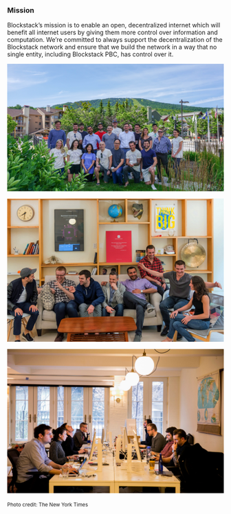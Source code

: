 ### Mission

Blockstack’s mission is to enable an open, decentralized internet which will benefit all internet users by giving them more control over information and computation. We’re committed to always support the decentralization of the Blockstack network and ensure that we build the network in a way that no single entity, including Blockstack PBC, has control over it.

![Blockstack Team](../../assets/images/photos/retreat-2018.jpg)

![Blockstack Team](../../assets/images/photos/blockstackteam-1.jpg)

![Blockstack office](../../assets/images/photos/blockstackteam-3.jpg)

<small>Photo credit: The New York Times</small>

